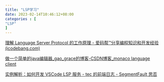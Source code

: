 ```yaml
---
title: "LSP学习"
date: 2023-02-14T10:46:12+08:00
categories : [
"LSP"
]
---
```


[理解 Language Server Protocol 的工作原理 - 爱码帮™分享编程知识和开发经验 (icodebang.com)](http://www.icodebang.com/article/286733)



[做一个简单的java编辑器_gao_grace的博客-CSDN博客_monaco language client](https://blog.csdn.net/gao_grace/article/details/124388402)

[实例解析：如何开发 VSCode LSP 服务 - tec 的前端日志 - SegmentFault 思否](https://segmentfault.com/a/1190000040320852)
